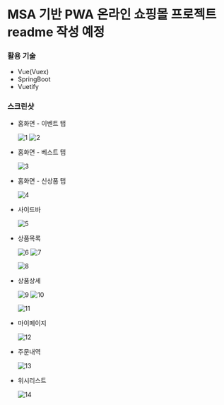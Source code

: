 # MSA 기반 PWA 온라인 쇼핑몰 프로젝트 readme 작성 예정

### 활용 기술
- Vue(Vuex)
- SpringBoot
- Vuetify

### 스크린샷
- 홈화면 - 이벤트 탭

    ![1](https://user-images.githubusercontent.com/23237567/145750468-a082a226-ef91-4526-88b0-06bb58b0ca27.jpg)
    ![2](https://user-images.githubusercontent.com/23237567/145750678-ff7d0a61-4001-46c8-8e9c-90115a6d9ea2.png)
    
- 홈화면 - 베스트 탭
    
    ![3](https://user-images.githubusercontent.com/23237567/145750683-25a410e7-0542-4ad4-8452-29e681cd3b94.png)
    
- 홈화면 - 신상품 탭
    
    ![4](https://user-images.githubusercontent.com/23237567/145750685-ff817589-919b-4af4-8385-aca65cebee25.png)
    
- 사이드바
    
    ![5](https://user-images.githubusercontent.com/23237567/145750692-4453000a-3bcf-4a2d-8149-8a8f3f875ff6.png)
    
- 상품목록
    
    ![6](https://user-images.githubusercontent.com/23237567/145750726-03d01970-92b6-4a4d-b613-fffadfb70a0a.png)
    ![7](https://user-images.githubusercontent.com/23237567/145750730-34791e10-cf1c-457c-b4d7-a5621cc23009.png)

    ![8](https://user-images.githubusercontent.com/23237567/145750731-36c006b2-c3ce-425c-8a52-58cde0e57c4f.png)
    
- 상품상세
    
    ![9](https://user-images.githubusercontent.com/23237567/145750732-0f00bfea-9804-40b2-bc19-41fb5cff39bc.png)
    ![10](https://user-images.githubusercontent.com/23237567/145750733-3addd115-6653-4092-9cca-a13c3c67cb4c.png)
    
    ![11](https://user-images.githubusercontent.com/23237567/145750734-8fdc5ef7-336f-4988-9b01-2a098f73dca1.png)
    
- 마이페이지
    
    ![12](https://user-images.githubusercontent.com/23237567/145750736-7c37b505-97a2-4916-90fb-3a3aaa540da2.png)
    
- 주문내역
    
    ![13](https://user-images.githubusercontent.com/23237567/145750737-585d7cc9-89a8-4734-a27c-94d3af276f15.png)
    
- 위시리스트
    
    ![14](https://user-images.githubusercontent.com/23237567/145750739-0a1003ac-d5db-4db4-938b-8bbc8b487967.png)
